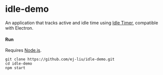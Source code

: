 # idle-demo
An application that tracks active and idle time using [Idle Timer](https://github.com/thorst/jquery-idletimer), compatible with Electron. 
#### Run
Requires [Node.js](https://nodejs.org/en/).
````
git clone https://github.com/ej-liu/idle-demo.git  
cd idle-demo  
npm start
````

